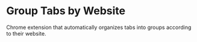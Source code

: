 # Group Tabs by Website
Chrome extension that automatically organizes tabs into groups according to their website.

<br><br> 
